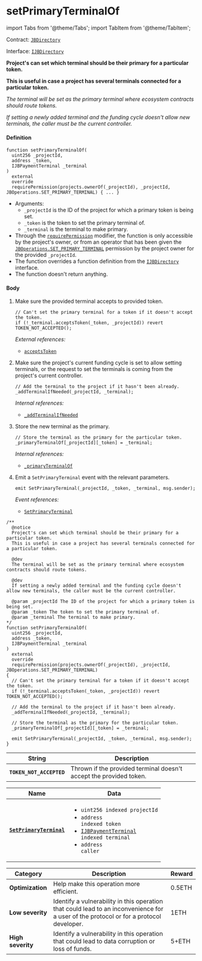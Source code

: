 # setPrimaryTerminalOf

import Tabs from '@theme/Tabs';
import TabItem from '@theme/TabItem';

Contract: [`JBDirectory`](/dev/deprecated/v2/contracts/jbdirectory)​‌

Interface: [`IJBDirectory`](/dev/deprecated/v2/interfaces/ijbdirectory.md)

<Tabs>
<TabItem value="Step by step" label="Step by step">

**Project's can set which terminal should be their primary for a particular token.**

**This is useful in case a project has several terminals connected for a particular token.**

_The terminal will be set as the primary terminal where ecosystem contracts should route tokens._

_If setting a newly added terminal and the funding cycle doesn't allow new terminals, the caller must be the current controller._

#### Definition

```
function setPrimaryTerminalOf(
  uint256 _projectId,
  address _token,
  IJBPaymentTerminal _terminal
)
  external
  override
  requirePermission(projects.ownerOf(_projectId), _projectId, JBOperations.SET_PRIMARY_TERMINAL) { ... }
```

* Arguments:
  * `_projectId` is the ID of the project for which a primary token is being set.
  * `_token` is the token to set the primary terminal of.
  * `_terminal` is the terminal to make primary.
* Through the [`requirePermission`](/dev/deprecated/v2/contracts/or-abstract/jboperatable/modifiers/requirepermission.md) modifier, the function is only accessible by the project's owner, or from an operator that has been given the [`JBOperations.SET_PRIMARY_TERMINAL`](/dev/deprecated/v2/libraries/jboperations.md) permission by the project owner for the provided `_projectId`.
* The function overrides a function definition from the [`IJBDirectory`](/dev/deprecated/v2/interfaces/ijbdirectory.md) interface.
* The function doesn't return anything.

#### Body

1.  Make sure the provided terminal accepts to provided token.

    ```
    // Can't set the primary terminal for a token if it doesn't accept the token.
    if (!_terminal.acceptsToken(_token, _projectId)) revert TOKEN_NOT_ACCEPTED();
    ```

    _External references:_

    * [`acceptsToken`](/dev/deprecated/v2/contracts/or-payment-terminals/or-abstract/jbsingletokenpaymentterminal/read/acceptstoken.md)
2.  Make sure the project's current funding cycle is set to allow setting terminals, or the request to set the terminals is coming from the project's current controller.

    ```
    // Add the terminal to the project if it hasn't been already.
    _addTerminalIfNeeded(_projectId, _terminal);
    ```

    _Internal references:_

    * [`_addTerminalIfNeeded`](/dev/deprecated/v2/contracts/jbdirectory/write/-_addterminalifneeded.md)
3.  Store the new terminal as the primary.

    ```
    // Store the terminal as the primary for the particular token.
    _primaryTerminalOf[_projectId][_token] = _terminal;
    ```

    _Internal references:_

    * [`_primaryTerminalOf`](/dev/deprecated/v2/contracts/jbdirectory/properties/-_primaryterminalof.md)
4.  Emit a `SetPrimaryTerminal` event with the relevant parameters.

    ```
    emit SetPrimaryTerminal(_projectId, _token, _terminal, msg.sender);
    ```

    _Event references:_

    * [`SetPrimaryTerminal`](/dev/deprecated/v2/contracts/jbdirectory/events/setprimaryterminal.md/)

</TabItem>

<TabItem value="Code" label="Code">

```
/**
  @notice
  Project's can set which terminal should be their primary for a particular token.
  This is useful in case a project has several terminals connected for a particular token.

  @dev
  The terminal will be set as the primary terminal where ecosystem contracts should route tokens.

  @dev
  If setting a newly added terminal and the funding cycle doesn't allow new terminals, the caller must be the current controller.

  @param _projectId The ID of the project for which a primary token is being set.
  @param _token The token to set the primary terminal of.
  @param _terminal The terminal to make primary.
*/
function setPrimaryTerminalOf(
  uint256 _projectId,
  address _token,
  IJBPaymentTerminal _terminal
)
  external
  override
  requirePermission(projects.ownerOf(_projectId), _projectId, JBOperations.SET_PRIMARY_TERMINAL)
{
  // Can't set the primary terminal for a token if it doesn't accept the token.
  if (!_terminal.acceptsToken(_token, _projectId)) revert TOKEN_NOT_ACCEPTED();

  // Add the terminal to the project if it hasn't been already.
  _addTerminalIfNeeded(_projectId, _terminal);

  // Store the terminal as the primary for the particular token.
  _primaryTerminalOf[_projectId][_token] = _terminal;

  emit SetPrimaryTerminal(_projectId, _token, _terminal, msg.sender);
}
```

</TabItem>

<TabItem value="Errors" label="Errors">

| String                          | Description                                               |
| ------------------------------- | --------------------------------------------------------- |
| **`TOKEN_NOT_ACCEPTED`** | Thrown if the provided terminal doesn't accept the provided token. |

</TabItem>

<TabItem value="Events" label="Events">

| Name                                                        | Data                                                                                                                                                                                                                                                   |
| ----------------------------------------------------------- | ------------------------------------------------------------------------------------------------------------------------------------------------------------------------------------------------------------------------------------------------------ |
| [**`SetPrimaryTerminal`**](/dev/deprecated/v2/contracts/jbdirectory/events/setprimaryterminal.md) | <ul><li><code>uint256 indexed projectId</code></li><li><code>address indexed token</code></li><li><code>[IJBPaymentTerminal](/dev/deprecated/v2/interfaces/ijbpaymentterminal.md) indexed terminal</code></li><li><code>address caller</code></li></ul> |

</TabItem>

<TabItem value="Bug bounty" label="Bug bounty">

| Category          | Description                                                                                                                            | Reward |
| ----------------- | -------------------------------------------------------------------------------------------------------------------------------------- | ------ |
| **Optimization**  | Help make this operation more efficient.                                                                                               | 0.5ETH |
| **Low severity**  | Identify a vulnerability in this operation that could lead to an inconvenience for a user of the protocol or for a protocol developer. | 1ETH   |
| **High severity** | Identify a vulnerability in this operation that could lead to data corruption or loss of funds.                                        | 5+ETH  |

</TabItem>
</Tabs>
